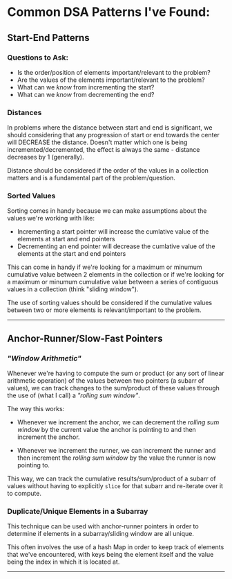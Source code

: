 # Common DSA Patterns I've Found:

## Start-End Patterns

### Questions to Ask:
- Is the order/position of elements important/relevant to the problem?
- Are the values of the elements important/relevant to the problem?
- What can we *know* from incrementing the start?
- What can we *know* from decrementing the end?

### Distances
In problems where the distance between start and end is significant, we should considering that any progression of start or end towards the center will DECREASE the distance. Doesn't matter which one is being incremented/decremented, the effect is always the same - distance decreases by 1 (generally).

Distance should be considered if the order of the values in a collection matters and is a fundamental part of the problem/question.

### Sorted Values
Sorting comes in handy because we can make assumptions about the values we're working with like:
- Incrementing a start pointer will increase the cumlative value of the elements at start and end pointers
- Decrementing an end pointer will decrease the cumlative value of the elements at the start and end pointers

This can come in handy if we're looking for a maximum or minumum cumulative value between 2 elements in the collection or if we're looking for a maximum or minumum cumulative value between a series of contiguous values in a collection (think "sliding window").

The use of sorting values should be considered if the cumulative values between two or more elements is relevant/important to the problem.

-----

## Anchor-Runner/Slow-Fast Pointers

### *"Window Arithmetic"*

Whenever we're having to compute the sum or product (or any sort of linear arithmetic operation) of the values between two pointers (a subarr of values), we can track changes to the sum/product of these values through the use of (what I call) a *"rolling sum window"*.

The way this works: 
- Whenever we increment the anchor, we can decrement the *rolling sum window* by the current value the anchor is pointing to and then increment the anchor. 

- Whenever we increment the runner, we can increment the runner and then increment the *rolling sum window* by the value the runner is now pointing to.

This way, we can track the cumulative results/sum/product of a subarr of values without having to explicitly `slice` for that subarr and re-iterate over it to compute.

### Duplicate/Unique Elements in a Subarray

This technique can be used with anchor-runner pointers in order to determine if elements in a subarray/sliding window are all unique.

This often involves the use of a hash Map in order to keep track of elements that we've encountered, with keys being the element itself and the value being the index in which it is located at.


-----